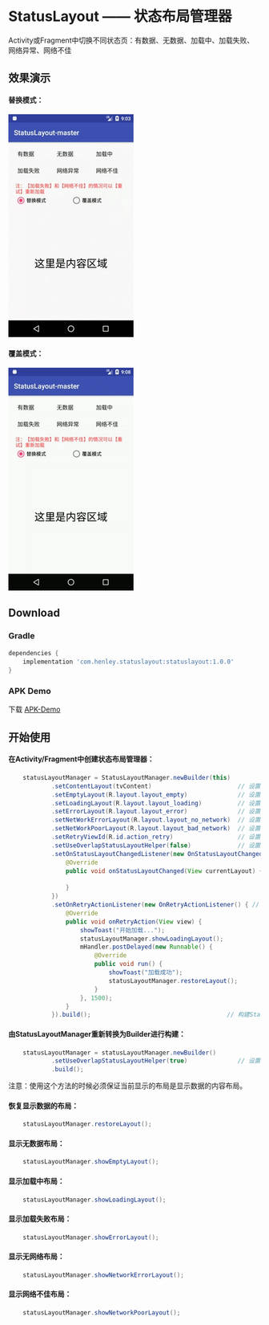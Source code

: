 # StatusLayout —— 状态布局管理器
Activity或Fragment中切换不同状态页：有数据、无数据、加载中、加载失败、网络异常、网络不佳

## 效果演示 ##
#### 替换模式： ####
![](/screenshots/替换模式.gif)
#### 覆盖模式： ####
![](/screenshots/覆盖模式.gif)

## Download ##
### Gradle ###
```gradle
dependencies {
    implementation 'com.henley.statuslayout:statuslayout:1.0.0'
}
```

### APK Demo ###

下载 [APK-Demo](https://github.com/HenleyLee/StatusLayout/raw/master/app/app-release.apk)

## 开始使用 ##

#### 在Activity/Fragment中创建状态布局管理器： ####
```java
    statusLayoutManager = StatusLayoutManager.newBuilder(this)
            .setContentLayout(tvContent)                        // 设置内容布局
            .setEmptyLayout(R.layout.layout_empty)              // 设置无数据布局
            .setLoadingLayout(R.layout.layout_loading)          // 设置加载中布局
            .setErrorLayout(R.layout.layout_error)              // 设置加载异常布局
            .setNetWorkErrorLayout(R.layout.layout_no_network)  // 设置网络异常布局
            .setNetWorkPoorLayout(R.layout.layout_bad_network)  // 设置网络不佳布局
            .setRetryViewId(R.id.action_retry)                  // 设置各种布局公用的重试操作控件ID
            .setUseOverlapStatusLayoutHelper(false)             // 设置是否使用覆盖式页面切换辅助类
            .setOnStatusLayoutChangedListener(new OnStatusLayoutChangedListener() { // 设置状态布局改变监听
                @Override
                public void onStatusLayoutChanged(View currentLayout) {

                }
            })
            .setOnRetryActionListener(new OnRetryActionListener() { // 设置重试操作监听
                @Override
                public void onRetryAction(View view) {
                    showToast("开始加载...");
                    statusLayoutManager.showLoadingLayout();
                    mHandler.postDelayed(new Runnable() {
                        @Override
                        public void run() {
                            showToast("加载成功");
                            statusLayoutManager.restoreLayout();
                        }
                    }, 1500);
                }
            }).build();                                      // 构建StatusLayoutManager

```

#### 由StatusLayoutManager重新转换为Builder进行构建： ####
```java
    statusLayoutManager = statusLayoutManager.newBuilder()
            .setUseOverlapStatusLayoutHelper(true)              // 设置是否使用覆盖式页面切换辅助类
            .build();
```
注意：使用这个方法的时候必须保证当前显示的布局是显示数据的内容布局。

#### 恢复显示数据的布局： ####
```java
    statusLayoutManager.restoreLayout();
```

#### 显示无数据布局： ####
```java
    statusLayoutManager.showEmptyLayout();
```

#### 显示加载中布局： ####
```java
    statusLayoutManager.showLoadingLayout();
```

#### 显示加载失败布局： ####
```java
    statusLayoutManager.showErrorLayout();
```

#### 显示无网络布局： ####
```java
    statusLayoutManager.showNetworkErrorLayout();
```

#### 显示网络不佳布局： ####
```java
    statusLayoutManager.showNetworkPoorLayout();
```